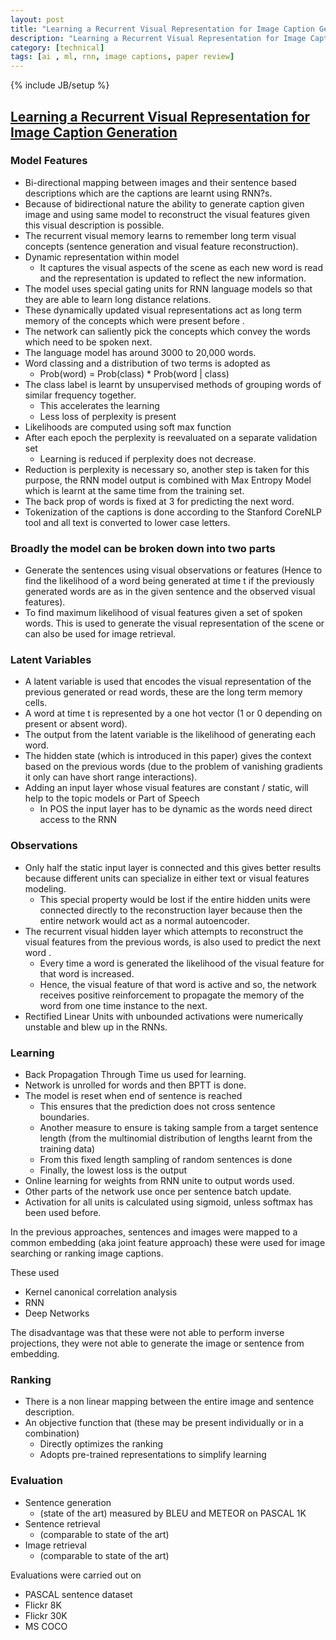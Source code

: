 ```yaml
---
layout: post
title: "Learning a Recurrent Visual Representation for Image Caption Generation"
description: "Learning a Recurrent Visual Representation for Image Caption Generation"
category: [technical]
tags: [ai , ml, rnn, image captions, paper review]
---
```

{% include JB/setup %}


## [Learning a Recurrent Visual Representation for Image Caption Generation](http://arxiv.org/abs/1411.5654)

### Model Features 

+ Bi-directional mapping between images and their sentence based descriptions which are the captions are learnt using RNN?s.
+ Because of bidirectional nature the ability to generate caption given image and using same model to reconstruct the visual features given this visual description is possible.
+ The recurrent visual memory learns to remember long term visual concepts (sentence generation and visual feature reconstruction).
+ Dynamic representation within model
	-	 It captures the visual aspects of the scene as each new word is read and the representation is updated to reflect the new information.
+ The model uses special gating units for RNN language models so that they are able to learn long distance relations.
+ These dynamically updated visual representations act as long term memory of the concepts which were present before .
+ The network can saliently pick the concepts which convey the words which need to be spoken next.
+ The language model has around 3000 to 20,000 words. 
+ Word classing and a distribution of two terms is adopted as
	-	Prob(word) = Prob(class) * Prob(word \| class) 
+ The class label is learnt by unsupervised methods of grouping words of similar frequency together. 
	-	This accelerates the learning 
	-	Less loss of perplexity is present 
+ Likelihoods are computed using soft max function 
+ After each epoch the perplexity is reevaluated on a separate validation set
	-	Learning is reduced if perplexity does not decrease. 
+ Reduction is perplexity is necessary so, another step is taken for this purpose, the RNN model output is combined with Max Entropy Model which is learnt at the same time from the training set. 
+ The back prop of words is fixed at 3 for predicting the next word. 
+ Tokenization of the captions is done according to the Stanford CoreNLP tool and all text is converted to lower case letters. 


### Broadly the model can be broken down into two parts 

+ Generate the sentences using visual observations or features (Hence to find the likelihood of a word being generated at time t if the previously generated words are as in the given sentence and the observed visual features).
+ To find maximum likelihood of visual features given a set of spoken words. This is used to generate the visual representation of the scene or can also be used for image retrieval.

### Latent Variables

+ A latent variable is used that encodes the visual representation of the previous generated or read words, these are the long term memory cells.
+ A word at time t is represented by a one hot vector (1 or 0 depending on present or absent word).
+ The output from the latent variable is the likelihood of generating each word. 
+ The hidden state (which is introduced in this paper) gives the context based on the previous words (due to the problem of vanishing gradients it only can have short range interactions).
+ Adding an input layer whose visual features are constant / static, will help to the topic models or Part of Speech
	- In POS the input layer has to be dynamic as the words need direct access to the RNN

### Observations

+ Only half the static input layer is connected and this gives better results because different units can specialize in either text or visual features modeling. 
	- This special property would be lost if the entire hidden units were connected directly to the reconstruction layer because then the entire network would act as a normal autoencoder. 
+ The recurrent visual hidden layer which attempts to reconstruct the visual features from the previous words, is also used to predict the next word . 
	- Every time a word is generated the likelihood of the visual feature for that word is increased. 
	- Hence, the visual feature of that word is active and so, the network receives positive reinforcement to propagate the memory of the word from one time instance to the next. 
+ Rectified Linear Units with unbounded activations were numerically unstable and blew up in the RNNs.

### Learning
 
+ Back Propagation Through Time us used for learning. 
+ Network is unrolled for words and then BPTT is done.
+ The model is reset when end of sentence is reached
	- This ensures that the prediction does not cross sentence boundaries. 
	- Another measure to ensure is taking sample from a target sentence length (from the multinomial distribution of lengths learnt from the training data)
	- From this fixed length sampling of random sentences is done 
	- Finally, the lowest loss is the output 
+ Online learning for weights from RNN unite to output words used. 
+ Other parts of the network use once per sentence batch update. 
+ Activation for all units is calculated using sigmoid, unless softmax has been used before. 



In the previous approaches, sentences and images were mapped to a common embedding (aka joint feature approach) these were used for image searching or ranking image captions. 

These used 
 
- Kernel canonical correlation analysis
- RNN 
- Deep Networks

The disadvantage was that these were not able to perform inverse projections, they were not able to generate the image or sentence from embedding. 



### Ranking
 
- There is a non linear mapping between the entire image and sentence description.
- An objective function that (these may be present individually or in a combination)
	- Directly optimizes the ranking 
	- Adopts pre-trained representations to simplify learning 

### Evaluation 

- Sentence generation 
	- (state of the art) measured by BLEU and METEOR on PASCAL 1K
- Sentence retrieval 
	- (comparable to state of the art)
- Image retrieval 
	- (comparable to state of the art)

Evaluations were carried out on 

- PASCAL sentence dataset 
- Flickr 8K 
- Flickr 30K 
- MS COCO
